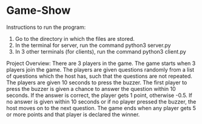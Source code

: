 # Game-Show

Instructions to run the program:
1. Go to the directory in which the files are stored.
2. In the terminal for server, run the command python3 server.py
3. In 3 other terminals (for clients), run the command python3 client.py

Project Overview:
There are 3 players in the game. The game starts when 3 players join the game.
The players are given questions randomly from a list of questions which the host
has, such that the questions are not repeated. The players are given 10 seconds
to press the buzzer. The first player to press the buzzer is given a chance to
answer the question within 10 seconds. If the answer is correct, the player gets
1 point, otherwise -0.5. If no answer is given within 10 seconds or if no player
pressed the buzzer, the host moves on to the next question. The game ends
when any player gets 5 or more points and that player is declared the winner.
